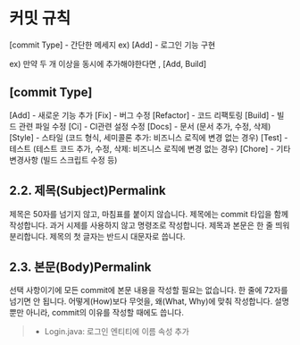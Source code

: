 
# 커밋 규칙

[commit Type] - 간단한 메세지
ex) [Add] - 로그인 기능 구현

ex) 만약 두 개 이상을 동시에 추가해야한다면 , [Add, Build]

## [commit Type]

[Add] - 새로운 기능 추가
[Fix] - 버그 수정
[Refactor] - 코드 리팩토링
[Build] - 빌드 관련 파일 수정
[Ci] - CI관련 설정 수정
[Docs] - 문서 (문서 추가, 수정, 삭제)
[Style] - 스타일 (코드 형식, 세미콜론 추가: 비즈니스 로직에 변경 없는 경우)
[Test] - 테스트 (테스트 코드 추가, 수정, 삭제: 비즈니스 로직에 변경 없는 경우)
[Chore] - 기타 변경사항 (빌드 스크립트 수정 등)


## 2.2. 제목(Subject)Permalink
제목은 50자를 넘기지 않고, 마침표를 붙이지 않습니다.
제목에는 commit 타입을 함께 작성합니다.
과거 시제를 사용하지 않고 명령조로 작성합니다.
제목과 본문은 한 줄 띄워 분리합니다.
제목의 첫 글자는 반드시 대문자로 씁니다.

## 2.3. 본문(Body)Permalink
선택 사항이기에 모든 commit에 본문 내용을 작성할 필요는 없습니다.
한 줄에 72자를 넘기면 안 됩니다.
어떻게(How)보다 무엇을, 왜(What, Why)에 맞춰 작성합니다.
설명뿐만 아니라, commit의 이유를 작성할 때에도 씁니다.

> - Login.java: 로그인 엔티티에 이름 속성 추가